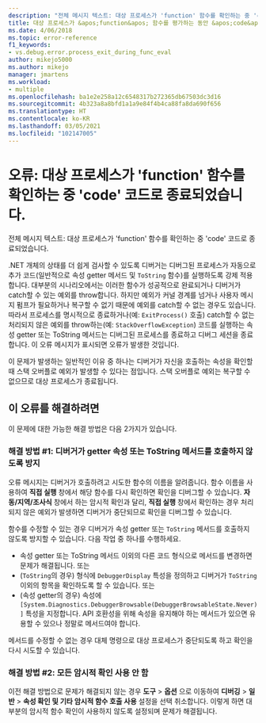 ```yaml
---
description: "전체 메시지 텍스트: 대상 프로세스가 'function' 함수를 확인하는 중 'code' 코드로 종료되었습니다."
title: 대상 프로세스가 &apos;function&apos; 함수를 평가하는 동안 &apos;code&apos; 코드로 종료됨 | Microsoft Docs
ms.date: 4/06/2018
ms.topic: error-reference
f1_keywords:
- vs.debug.error.process_exit_during_func_eval
author: mikejo5000
ms.author: mikejo
manager: jmartens
ms.workload:
- multiple
ms.openlocfilehash: ba1e2e258a12c6548317b272365db67503dc3d16
ms.sourcegitcommit: 4b323a8a8bfd1a1a9e84f4b4ca88fa8da690f656
ms.translationtype: HT
ms.contentlocale: ko-KR
ms.lasthandoff: 03/05/2021
ms.locfileid: "102147005"
---
```

# <a name="error-the-target-process-exited-with-code-39code39-while-evaluating-the-function-39function39"></a>오류: 대상 프로세스가 &#39;function&#39; 함수를 확인하는 중 &#39;code&#39; 코드로 종료되었습니다.

전체 메시지 텍스트: 대상 프로세스가 'function' 함수를 확인하는 중 'code' 코드로 종료되었습니다.

.NET 개체의 상태를 더 쉽게 검사할 수 있도록 디버거는 디버그된 프로세스가 자동으로 추가 코드(일반적으로 속성 getter 메서드 및 `ToString` 함수)를 실행하도록 강제 적용합니다. 대부분의 시나리오에서는 이러한 함수가 성공적으로 완료되거나 디버거가 catch할 수 있는 예외를 throw합니다. 하지만 예외가 커널 경계를 넘거나 사용자 메시지 펌프가 필요하거나 복구할 수 없기 때문에 예외를 catch할 수 없는 경우도 있습니다. 따라서 프로세스를 명시적으로 종료하거나(예: `ExitProcess()` 호출) catch할 수 없는 처리되지 않은 예외를 throw하는(예: `StackOverflowException`) 코드를 실행하는 속성 getter 또는 ToString 메서드는 디버그된 프로세스를 종료하고 디버그 세션을 종료합니다. 이 오류 메시지가 표시되면 오류가 발생한 것입니다.

이 문제가 발생하는 일반적인 이유 중 하나는 디버거가 자신을 호출하는 속성을 확인할 때 스택 오버플로 예외가 발생할 수 있다는 점입니다. 스택 오버플로 예외는 복구할 수 없으므로 대상 프로세스가 종료됩니다.

## <a name="to-correct-this-error"></a>이 오류를 해결하려면

이 문제에 대한 가능한 해결 방법은 다음 2가지가 있습니다.

### <a name="solution-1-prevent-the-debugger-from-calling-the-getter-property-or-tostring-method"></a>해결 방법 #1: 디버거가 getter 속성 또는 ToString 메서드를 호출하지 않도록 방지 

오류 메시지는 디버거가 호출하려고 시도한 함수의 이름을 알려줍니다. 함수 이름을 사용하여 **직접 실행** 창에서 해당 함수를 다시 확인하면 확인을 디버그할 수 있습니다. **자동/지역/조사식** 창에서 하는 암시적 확인과 달리, **직접 실행** 창에서 확인하는 경우 처리되지 않은 예외가 발생하면 디버거가 중단되므로 확인을 디버그할 수 있습니다.

함수를 수정할 수 있는 경우 디버거가 속성 getter 또는 `ToString` 메서드를 호출하지 않도록 방지할 수 있습니다. 다음 작업 중 하나를 수행하세요.

* 속성 getter 또는 ToString 메서드 이외의 다른 코드 형식으로 메서드를 변경하면 문제가 해결됩니다.
    또는
* (`ToString`의 경우) 형식에 `DebuggerDisplay` 특성을 정의하고 디버거가 `ToString` 이외의 항목을 확인하도록 할 수 있습니다.
    또는
* (속성 getter의 경우) 속성에 `[System.Diagnostics.DebuggerBrowsable(DebuggerBrowsableState.Never)]` 특성을 지정합니다. API 호환성을 위해 속성을 유지해야 하는 메서드가 있으면 유용할 수 있으나 정말로 메서드여야 합니다.

메서드를 수정할 수 없는 경우 대체 명령으로 대상 프로세스가 중단되도록 하고 확인을 다시 시도할 수 있습니다.

### <a name="solution-2-disable-all-implicit-evaluation"></a>해결 방법 #2: 모든 암시적 확인 사용 안 함

이전 해결 방법으로 문제가 해결되지 않는 경우 **도구** > **옵션** 으로 이동하여 **디버깅** > **일반** > **속성 확인 및 기타 암시적 함수 호출 사용** 설정을 선택 취소합니다. 이렇게 하면 대부분의 암시적 함수 확인이 사용하지 않도록 설정되며 문제가 해결됩니다.
